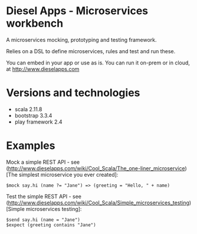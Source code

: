 Diesel Apps - Microservices workbench
====================================

A microservices mocking, prototyping and testing framework.

Relies on a DSL to define microservices, rules and test and run these.

You can embed in your app or use as is. You can run it on-prem or in cloud, at http://www.dieselapps.com

Versions and technologies
========================

- scala 2.11.8
- bootstrap 3.3.4
- play framework 2.4

Examples
========

Mock a simple REST API - see (http://www.dieselapps.com/wiki/Cool_Scala/The_one-liner_microservice)[The simplest microservice you ever created]:

```
$mock say.hi (name ?= "Jane") => (greeting = "Hello, " + name)
```

Test the simple REST API - see (http://www.dieselapps.com/wiki/Cool_Scala/Simple_microservices_testing)[Simple microservices testing]:

```
$send say.hi (name = "Jane")
$expect (greeting contains "Jane")
```


